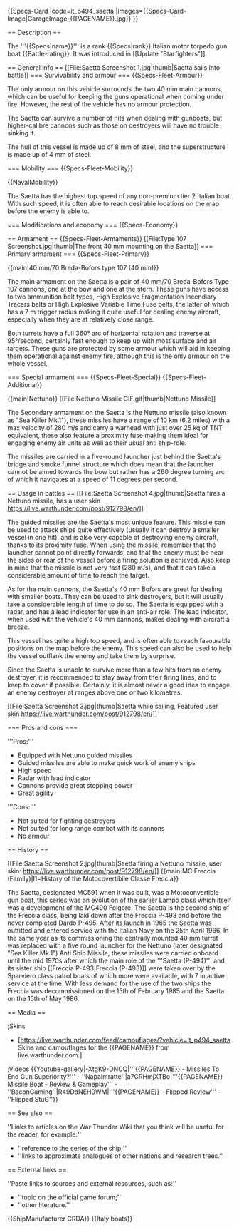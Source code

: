{{Specs-Card
|code=it_p494_saetta
|images={{Specs-Card-Image|GarageImage_{{PAGENAME}}.jpg}}
}}

== Description ==
<!-- ''In the first part of the description, cover the history of the ship's creation and military application. In the second part, tell the reader about using this ship in the game. Add a screenshot: if a beginner player has a hard time remembering vehicles by name, a picture will help them identify the ship in question.'' -->
The '''{{Specs|name}}''' is a rank {{Specs|rank}} Italian motor torpedo gun boat {{Battle-rating}}. It was introduced in [[Update "Starfighters"]].

== General info ==
[[File:Saetta Screenshot 1.jpg|thumb|Saetta sails into battle]]
=== Survivability and armour ===
{{Specs-Fleet-Armour}}
<!-- ''Talk about the vehicle's armour. Note the most well-defended and most vulnerable zones, e.g. the ammo magazine. Evaluate the composition of components and assemblies responsible for movement and manoeuvrability. Evaluate the survivability of the primary and secondary armaments separately. Don't forget to mention the size of the crew, which plays an important role in fleet mechanics. Save tips on preserving survivability for the "Usage in battles" section. If necessary, use a graphical template to show the most well-protected or most vulnerable points in the armour.'' -->

The only armour on this vehicle surrounds the two 40 mm main cannons, which can be useful for keeping the guns operational when coming under fire. However, the rest of the vehicle has no armour protection.

The Saetta can survive a number of hits when dealing with gunboats, but higher-calibre cannons such as those on destroyers will have no trouble sinking it.

The hull of this vessel is made up of 8 mm of steel, and the superstructure is made up of 4 mm of steel.

=== Mobility ===
{{Specs-Fleet-Mobility}}
<!-- ''Write about the ship's mobility. Evaluate its power and manoeuvrability, rudder rerouting speed, stopping speed at full tilt, with its maximum forward and reverse speed.'' -->

{{NavalMobility}}

The Saetta has the highest top speed of any non-premium tier 2 Italian boat. With such speed, it is often able to reach desirable locations on the map before the enemy is able to.

=== Modifications and economy ===
{{Specs-Economy}}

== Armament ==
{{Specs-Fleet-Armaments}}
[[File:Type 107 Screenshot.jpg|thumb|The front 40 mm mounting on the Saetta]]
=== Primary armament ===
{{Specs-Fleet-Primary}}
<!-- ''Provide information about the characteristics of the primary armament. Evaluate their efficacy in battle based on their reload speed, ballistics and the capacity of their shells. Add a link to the main article about the weapon: <code><nowiki>{{main|Weapon name (calibre)}}</nowiki></code>. Broadly describe the ammunition available for the primary armament, and provide recommendations on how to use it and which ammunition to choose.'' -->
{{main|40 mm/70 Breda-Bofors type 107 (40 mm)}}

The main armament on the Saetta is a pair of 40 mm/70 Breda-Bofors Type 107 cannons, one at the bow and one at the stern. These guns have access to two ammunition belt types, High Explosive Fragmentation Incendiary Tracers belts or High Explosive Variable Time Fuse belts, the latter of which has a 7 m trigger radius making it quite useful for dealing enemy aircraft, especially when they are at relatively close range.

Both turrets have a full 360° arc of horizontal rotation and traverse at 95°/second, certainly fast enough to keep up with most surface and air targets. These guns are protected by some armour which will aid in keeping them operational against enemy fire, although this is the only armour on the whole vessel.

=== Special armament ===
{{Specs-Fleet-Special}}
{{Specs-Fleet-Additional}}
<!-- ''Mortars, rocket launchers and missiles are also effective in skilled hands and can take an off-guard opponent by surprise. Evaluate the ammunition of this type of armament and rate its performance in combat. If there are no special armaments, remove this section.'' -->
{{main|Nettuno}}
[[File:Nettuno Missile GIF.gif|thumb|Nettuno Missile]]

The Secondary armament on the Saetta is the Nettuno missile (also known as "Sea Killer Mk.1"), these missiles have a range of 10 km (6.2 miles) with a max velocity of 280 m/s and carry a warhead with just over 25 kg of TNT equivalent, these also feature a proximity fuse making them ideal for engaging enemy air units as well as their usual anti ship-role.

The missiles are carried in a five-round launcher just behind the Saetta's bridge and smoke funnel structure which does mean that the launcher cannot be aimed towards the bow but rather has a 260 degree turning arc of which it navigates at a speed of 11 degrees per second.

== Usage in battles ==
[[File:Saetta Screenshot 4.jpg|thumb|Saetta fires a Nettuno missile, has a user skin https://live.warthunder.com/post/912798/en/]]
<!-- ''Describe the technique of using this ship, the characteristics of her use in a team and tips on strategy. Abstain from writing an entire guide – don't try to provide a single point of view, but give the reader food for thought. Talk about the most dangerous opponents for this vehicle and provide recommendations on fighting them. If necessary, note the specifics of playing with this vehicle in various modes (AB, RB, SB).'' -->

The guided missiles are the Saetta's most unique feature. This missile can be used to attack ships quite effectively (usually it can destroy a smaller vessel in one hit), and is also very capable of destroying enemy aircraft, thanks to its proximity fuse. When using the missile, remember that the launcher cannot point directly forwards, and that the enemy must be near the sides or rear of the vessel before a firing solution is achieved. Also keep in mind that the missile is not very fast (280 m/s), and that it can take a considerable amount of time to reach the target.

As for the main cannons, the Saetta's 40 mm Bofors are great for dealing with smaller boats. They can be used to sink destroyers, but it will usually take a considerable length of time to do so. The Saetta is equipped with a radar, and has a lead indicator for use in an anti-air role. The lead indicator, when used with the vehicle's 40 mm cannons, makes dealing with aircraft a breeze.

This vessel has quite a high top speed, and is often able to reach favourable positions on the map before the enemy. This speed can also be used to help the vessel outflank the enemy and take them by surprise.

Since the Saetta is unable to survive more than a few hits from an enemy destroyer, it is recommended to stay away from their firing lines, and to keep to cover if possible. Certainly, it is almost never a good idea to engage an enemy destroyer at ranges above one or two kilometres.

[[File:Saetta Screenshot 3.jpg|thumb|Saetta while sailing, Featured user skin https://live.warthunder.com/post/912798/en/]]

=== Pros and cons ===
<!-- ''Summarise and briefly evaluate the vehicle in terms of its characteristics and combat effectiveness. Mark its pros and cons in the bulleted list. Try not to use more than 6 points for each of the characteristics. Avoid using categorical definitions such as "bad", "good" and the like - use substitutions with softer forms such as "inadequate" and "effective".'' -->

'''Pros:'''

* Equipped with Nettuno guided missiles
* Guided missiles are able to make quick work of enemy ships
* High speed
* Radar with lead indicator
* Cannons provide great stopping power
* Great agility

'''Cons:'''

* Not suited for fighting destroyers
* Not suited for long range combat with its cannons
* No armour

== History ==
<!-- ''Describe the history of the creation and combat usage of the ship in more detail than in the introduction. If the historical reference turns out to be too long, take it to a separate article, taking a link to the article about the ship and adding a block "/History" (example: <nowiki>https://wiki.warthunder.com/(Ship-name)/History</nowiki>) and add a link to it here using the <code>main</code> template. Be sure to reference text and sources by using <code><nowiki><ref></ref></nowiki></code>, as well as adding them at the end of the article with <code><nowiki><references /></nowiki></code>. This section may also include the ship's dev blog entry (if applicable) and the in-game encyclopedia description (under <code><nowiki>=== In-game description ===</nowiki></code>, also if applicable).'' -->
[[File:Saetta Screenshot 2.jpg|thumb|Saetta firing a Nettuno missile, user skin: https://live.warthunder.com/post/912798/en/]]
{{main|MC Freccia (Family)|l1=History of the Motocovertibile Classe Freccia}}

The Saetta, designated MC591 when it was built, was a Motoconvertible gun boat, this series was an evolution of the earlier Lampo class which itself was a development of the MC490 Folgore. The Saetta is the second ship of the Freccia class, being laid down after the Freccia P-493 and before the never completed Dardo P-495. After its launch in 1965 the Saetta was outfitted and entered service with the Italian Navy on the 25th April 1966. In the same year as its commissioning the centrally mounted 40 mm turret was replaced with a five round launcher for the Nettuno (later designated "Sea Killer Mk.1") Anti Ship Missile, these missiles were carried onboard until the mid 1970s after which the main role of the '''Saetta (P-494)''' and its sister ship [[Freccia P-493|Freccia (P-493)]] were taken over by the Sparviero class patrol boats of which more were available, with 7 in active service at the time. With less demand for the use of the two ships the Freccia was decommissioned on the 15th of February 1985 and the Saetta on the 15th of May 1986.

== Media ==
<!-- ''Excellent additions to the article would be video guides, screenshots from the game, and photos.'' -->

;Skins

* [https://live.warthunder.com/feed/camouflages/?vehicle=it_p494_saetta Skins and camouflages for the {{PAGENAME}} from live.warthunder.com.]

;Videos
{{Youtube-gallery|-XtgK9-DNCQ|'''{{PAGENAME}} - Missiles To End Gun Superiority?''' - ''Napalmratte''|a7CRHmjXTBo|'''{{PAGENAME}} Missile Boat - Review & Gameplay''' - ''BaconGaming''|R49DdNEH0WM|'''{{PAGENAME}} - Flipped Review''' - ''Flipped StuG''}}

== See also ==
<!-- ''Links to articles on the War Thunder Wiki that you think will be useful for the reader, for example:''
* ''reference to the series of the ship;''
* ''links to approximate analogues of other nations and research trees.'' -->
''Links to articles on the War Thunder Wiki that you think will be useful for the reader, for example:''

* ''reference to the series of the ship;''
* ''links to approximate analogues of other nations and research trees.''

== External links ==
<!-- ''Paste links to sources and external resources, such as:''
* ''topic on the official game forum;''
* ''other literature.'' -->
''Paste links to sources and external resources, such as:''

* ''topic on the official game forum;''
* ''other literature.''

{{ShipManufacturer CRDA}}
{{Italy boats}}